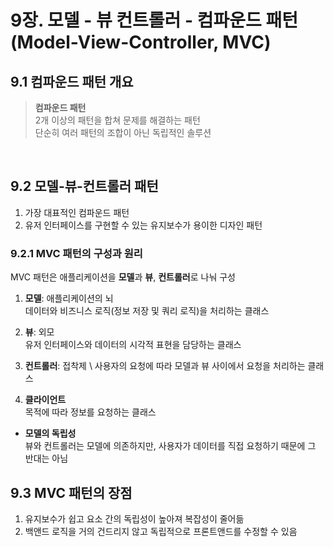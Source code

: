 # 9장. 모델 - 뷰 컨트롤러 - 컴파운드 패턴(Model-View-Controller, MVC)
## 9.1 컴파운드 패턴 개요
> **컴파운드 패턴** \
> 2개 이상의 패턴을 합쳐 문제를 해결하는 패턴 \
> 단순히 여러 패턴의 조합이 아닌 독립적인 솔루션


<br>

## 9.2 모델-뷰-컨트롤러 패턴
1. 가장 대표적인 컴파운드 패턴
2. 유저 인터페이스를 구현할 수 있는 유지보수가 용이한 디자인 패턴


### 9.2.1 MVC 패턴의 구성과 원리
MVC 패턴은 애플리케이션을 **모델**과 **뷰**, **컨트롤러**로 나눠 구성

1. **모델**: 애플리케이션의 뇌 \
데이터와 비즈니스 로직(정보 저장 및 쿼리 로직)을 처리하는 클래스

2. **뷰**: 외모 \
유저 인터페이스와 데이터의 시각적 표현을 담당하는 클래스

3. **컨트롤러**: 접착제 \ 
사용자의 요청에 따라 모델과 뷰 사이에서 요청을 처리하는 클래스

4. **클라이언트** \
목적에 따라 정보를 요청하는 클래스


- **모델의 독립성** \
뷰와 컨트롤러는 모델에 의존하지만, 사용자가 데이터를 직접 요청하기 때문에 그 반대는 아님


## 9.3 MVC 패턴의 장점
1. 유지보수가 쉽고 요소 간의 독립성이 높아져 복잡성이 줄어듦
2. 백앤드 로직을 거의 건드리지 않고 독립적으로 프론트앤드를 수정할 수 있음

